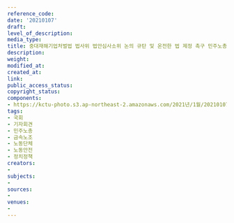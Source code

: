 ```yaml
---
reference_code: 
date: '20210107'
draft: 
level_of_description: 
media_type: 
title: 중대재해기업처벌법 법사위 법안심사소위 논의 규탄 및 온전한 법 제정 촉구 민주노총 긴급 기자회견
description: 
weight: 
modified_at: 
created_at: 
link: 
public_access_status: 
copyright_status: 
components:
- https://kctu-photo.s3.ap-northeast-2.amazonaws.com/2021년/1월/20210107-중대재해기업처벌법+법사위+법안심사소위+논의+규탄+및+온전한+법+제정+촉구+민주노총+긴급+기자회견_국회_기자회견_민주노총_금속노조_노동단체_노동안전_정치정책/_1DX7132.jpg
tags:
- 국회
- 기자회견
- 민주노총
- 금속노조
- 노동단체
- 노동안전
- 정치정책
creators:
- 
subjects:
- 
sources:
- 
venues:
- 
---
```

